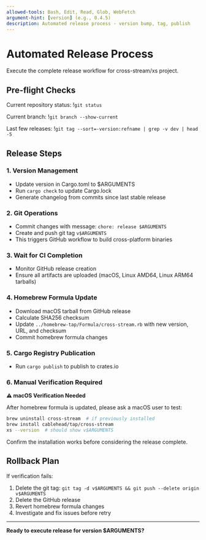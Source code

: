 ```yaml
---
allowed-tools: Bash, Edit, Read, Glob, WebFetch
argument-hint: [version] (e.g., 0.4.5)
description: Automated release process - version bump, tag, publish
---
```


# Automated Release Process

Execute the complete release workflow for cross-stream/xs project.

## Pre-flight Checks

Current repository status:
!`git status`

Current branch:
!`git branch --show-current`

Last few releases:
!`git tag --sort=-version:refname | grep -v dev | head -5`

## Release Steps

### 1. Version Management
- Update version in Cargo.toml to $ARGUMENTS
- Run `cargo check` to update Cargo.lock
- Generate changelog from commits since last stable release

### 2. Git Operations  
- Commit changes with message: `chore: release $ARGUMENTS`
- Create and push git tag `v$ARGUMENTS`
- This triggers GitHub workflow to build cross-platform binaries

### 3. Wait for CI Completion
- Monitor GitHub release creation
- Ensure all artifacts are uploaded (macOS, Linux AMD64, Linux ARM64 tarballs)

### 4. Homebrew Formula Update
- Download macOS tarball from GitHub release
- Calculate SHA256 checksum
- Update `../homebrew-tap/Formula/cross-stream.rb` with new version, URL, and checksum
- Commit homebrew formula changes

### 5. Cargo Registry Publication
- Run `cargo publish` to publish to crates.io

### 6. Manual Verification Required
**⚠️ macOS Verification Needed**

After homebrew formula is updated, please ask a macOS user to test:
```bash
brew uninstall cross-stream  # if previously installed
brew install cablehead/tap/cross-stream
xs --version  # should show v$ARGUMENTS
```

Confirm the installation works before considering the release complete.

## Rollback Plan
If verification fails:
1. Delete the git tag: `git tag -d v$ARGUMENTS && git push --delete origin v$ARGUMENTS`  
2. Delete the GitHub release
3. Revert homebrew formula changes
4. Investigate and fix issues before retry

---

**Ready to execute release for version $ARGUMENTS?**
